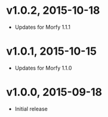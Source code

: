 # v1.0.2, 2015-10-18
* Updates for Morfy 1.1.1

# v1.0.1, 2015-10-15
* Updates for Morfy 1.1.0

# v1.0.0, 2015-09-18
* Initial release
